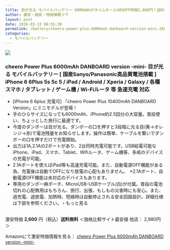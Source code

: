 ```yaml
---
title: 目が光る モバイルバッテリー 6000mAhがタイムセール48%OFF特価2,600円！送料無料！
author: 激安・格安・特価情報ツウ
layout: post
date: 2016-03-12 00:55:30
permalink: /battery/cheero-power-plus-6000mah-danboard-version-mini-2600-amazon.html
categories:
  - モバイルバッテリー
---
```


<div class="img-bg2 img_L">
<a  href="http://www.amazon.co.jp/gp/product/B00G8I2BU0/ref=as_li_tf_il?ie=UTF8&camp=247&creative=1211&creativeASIN=B00G8I2BU0&linkCode=as2&tag=tokkajohotsu-22"><img border="0" src="http://ws-fe.amazon-adsystem.com/widgets/q?_encoding=UTF8&ASIN=B00G8I2BU0&Format=_SL250_&ID=AsinImage&MarketPlace=JP&ServiceVersion=20070822&WS=1&tag=tokkajohotsu-22" ></a><img src="http://ir-jp.amazon-adsystem.com/e/ir?t=tokkajohotsu-22&l=as2&o=9&a=B00G8I2BU0" width="1" height="1" border="0" alt="" style="border:none !important; margin:0px !important;" />
</div>

### cheero Power Plus 6000mAh DANBOARD version -mini- 目が光る モバイルバッテリー [ 国産Sanyo/Panasonic高品質電池搭載 ] iPhone 6 6Plus 5s 5c 5 / iPad / Android / Xperia / Galaxy / 各種スマホ / タブレット / ゲーム機 / Wi-Fiルータ 等 急速充電 対応
<!--more-->

* [iPhone 6 6plus 充電可] 「cheero Power Plus 10400mAh DANBOARD Version」にミニモデルが登場！
* 手のひらサイズになっても6000mAh、iPhone約2.5回分の大容量。普段使い、ちょっとした旅行に最適です。
* 今度のダンボーは目が光る。ダンボーの口を押すと3段階に光る目(黄→オレンジ→赤)で電池残量をお知らせします。操作は簡単、ケーブルを繋いでダンボーの口を押すだけで充電開始。
* 出力は1A,2.1Aの2ポートがあり、2台同時充電可能です。USB給電可能なiPhone、iPad、スマホ、Tablet、Wifiルータ、ゲーム機等、多岐のデバイスの充電が可能。
* 2.1Aポートを使えばiPad等も高速充電可能。また、自動電源OFF機能がある為、充電後は自動でOFFになり放電の心配もありません。　*2.1Aポート、自動電源OFF機能は未対応のデバイスもあります。
* 専用のダンボー麻ポーチ、MicroUSB-USBケーブル(白)が付属。普段の電池切れの心配無用はもちろん、旅行、出張、もしもの災害時にも安心。また、過充電、過放電、加熱時、短絡時は自動停止される安全回路設計。詳細仕様は下部を参照ください。
› もっと見る

<br clear="all" />激安特価 <span class="tokka-price"><strong>2,600</strong></span> 円（税込）**送料無料**
＜価格比較サイト最安値 他店： 2,980円＞

Amazonにて激安特価情報を見る： <span class="fs150p"><a href="http://www.amazon.co.jp/gp/product/B00G8I2BU0/ref=as_li_tf_il?ie=UTF8&camp=247&creative=1211&creativeASIN=B00G8I2BU0&linkCode=as2&tag=tokkajohotsu-22" target="_blank">cheero Power Plus 6000mAh DANBOARD version -mini-</a></span>
